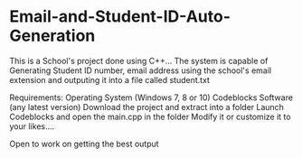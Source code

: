 # Email-and-Student-ID-Auto-Generation

This is a School's project done using C++...
The system is capable of Generating Student ID number, email address using the school's email extension and
outputing it into a file called student.txt

Requirements:
Operating System (Windows 7, 8 or 10)
Codeblocks Software (any latest version)
Download the project and extract into a folder
Launch Codeblocks and open the main.cpp in the folder
Modify it or customize it to your likes....

Open to work on getting the best output
